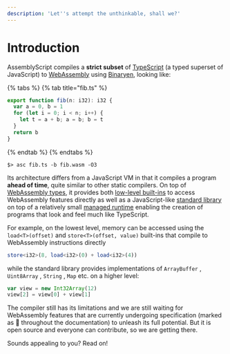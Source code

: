```yaml
---
description: 'Let''s attempt the unthinkable, shall we?'
---
```


# Introduction

AssemblyScript compiles a **strict subset** of [TypeScript](https://www.typescriptlang.org) \(a typed superset of JavaScript\) to [WebAssembly](https://webassembly.org) using [Binaryen](https://github.com/WebAssembly/binaryen), looking like:

{% tabs %}
{% tab title="fib.ts" %}
```typescript
export function fib(n: i32): i32 {
  var a = 0, b = 1
  for (let i = 0; i < n; i++) {
    let t = a + b; a = b; b = t
  }
  return b
}
```
{% endtab %}
{% endtabs %}

```text
$> asc fib.ts -b fib.wasm -O3
```

Its architecture differs from a JavaScript VM in that it compiles a program **ahead of time**, quite similar to other static compilers. On top of [WebAssembly types](basics/types.md), it provides both [low-level built-ins](basics/environment.md#low-level-webassembly-operations) to access WebAssembly features directly as well as a JavaScript-like [standard library](basics/environment.md#standard-library) on top of a relatively small [managed runtime](details/runtime.md) enabling the creation of programs that look and feel much like TypeScript.

For example, on the lowest level, memory can be accessed using the `load<T>(offset)` and `store<T>(offset, value)` built-ins that compile to WebAssembly instructions directly

```typescript
store<i32>(8, load<i32>(0) + load<i32>(4))
```

while the standard library provides implementations of `ArrayBuffer` , `Uint8Array` , `String` , `Map` etc. on a higher level:

```typescript
var view = new Int32Array(12)
view[2] = view[0] + view[1]
```

The compiler still has its limitations and we are still waiting for WebAssembly features that are currently undergoing specification \(marked as 🦄 throughout the documentation\) to unleash its full potential. But it is open source and everyone can contribute, so we are getting there.

Sounds appealing to you? Read on!


